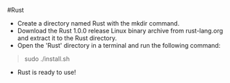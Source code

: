 #Rust
- Create a directory named Rust with the mkdir command.
- Download the Rust 1.0.0 release Linux binary archive from rust-lang.org and extract it to the Rust directory.
- Open the 'Rust' directory in a terminal and run the following command:

> sudo ./install.sh

- Rust is ready to use!
  
